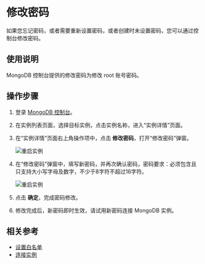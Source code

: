 # 修改密码

如果您忘记密码，或者需要重新设置密码，或者创建时未设置密码，您可以通过控制台修改密码。

## 使用说明

MongoDB 控制台提供的修改密码为修改 root 账号密码。

## 操作步骤

1. 登录 [MongoDB 控制台](https://mongodb-console.jdcloud.com/mongodb?dataCenter=bj_02)。
1. 在实例列表页面，选择目标实例，点击实例名称，进入“实例详情”页面。
1. 在“实例详情”页面右上角操作项中，点击 **修改密码**，打开“修改密码”弹窗。

	![重启实例](https://github.com/jdcloudcom/cn/blob/master/image/mongodb/mongo-015.png)

1. 在“修改密码”弹窗中，填写新密码，并再次确认密码，密码要求：必须包含且只支持大小写字母及数字，不少于8字符不超过16字符。
	
	![重启实例](https://github.com/jdcloudcom/cn/blob/master/image/mongodb/mongo-016.png)
	
1. 点击 **确定**，完成密码修改。
1. 修改完成后，新密码即时生效，请试用新密码连接 MongoDB 实例。

## 相关参考

- [设置白名单](../../Getting-Started/Set-Whitelist.md)
- [连接实例](../../Getting-Started/Connect-Instance.md)
